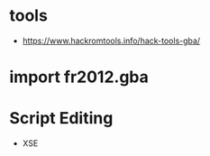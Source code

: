 
# tools
- https://www.hackromtools.info/hack-tools-gba/

# import fr2012.gba

# Script Editing

- XSE

